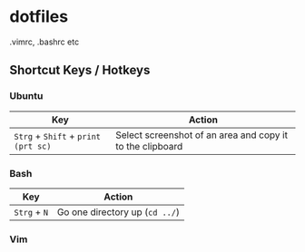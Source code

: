 # dotfiles
.vimrc, .bashrc etc 

## Shortcut Keys / Hotkeys
### Ubuntu
Key | Action
----|-------
`Strg` + `Shift` + `print (prt sc)` | Select screenshot of an area and copy it to the clipboard

### Bash
Key | Action
----|-------
`Strg` + `N` | Go one directory up (`cd ../`)

### Vim
